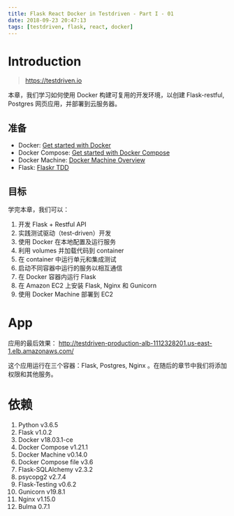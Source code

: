 ```yaml
---
title: Flask React Docker in Testdriven - Part I - 01
date: 2018-09-23 20:47:13
tags: [testdriven, flask, react, docker]
---
```


# Introduction

> https://testdriven.io



本章，我们学习如何使用 Docker 构建可复用的开发环境，以创建 Flask-restful, Postgres 网页应用，并部署到云服务器。

<!-- more -->
## 准备
- Docker: [Get started with Docker](https://docs.docker.com/engine/getstarted/)
- Docker Compose: [Get started with Docker Compose](https://docs.docker.com/compose/gettingstarted/)
- Docker Machine: [Docker Machine Overview](https://docs.docker.com/machine/overview/)
- Flask: [Flaskr TDD](https://github.com/mjhea0/flaskr-tdd)

## 目标
学完本章，我们可以：
1. 开发 Flask + Restful API
1. 实践测试驱动（test-driven）开发
1. 使用 Docker 在本地配置及运行服务
1. 利用 volumes 并加载代码到 container
1. 在 container 中运行单元和集成测试
1. 启动不同容器中运行的服务以相互通信
1. 在 Docker 容器内运行 Flask
1. 在 Amazon EC2 上安装 Flask, Nginx 和 Gunicorn
1. 使用 Docker Machine 部署到 EC2

# App
应用的最后效果： http://testdriven-production-alb-1112328201.us-east-1.elb.amazonaws.com/

这个应用运行在三个容器：Flask, Postgres, Nginx 。在随后的章节中我们将添加权限和其他服务。

# 依赖
1. Python v3.6.5
1. Flask v1.0.2
1. Docker v18.03.1-ce
1. Docker Compose v1.21.1
1. Docker Machine v0.14.0
1. Docker Compose file v3.6
1. Flask-SQLAlchemy v2.3.2
1. psycopg2 v2.7.4
1. Flask-Testing v0.6.2
1. Gunicorn v19.8.1
1. Nginx v1.15.0
1. Bulma 0.7.1
